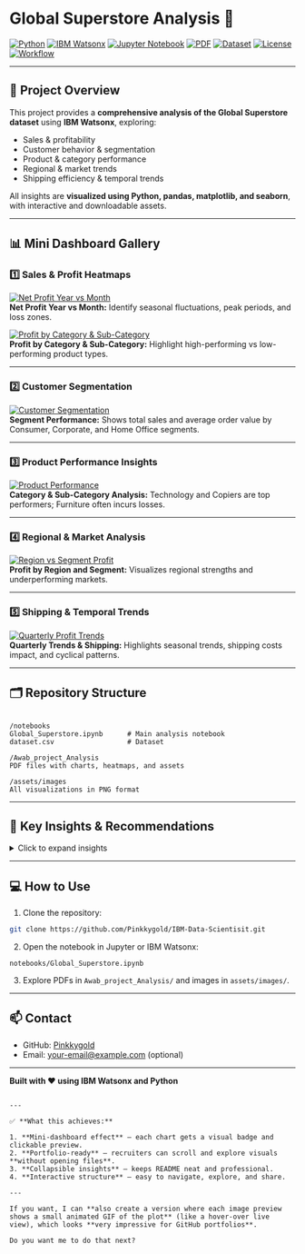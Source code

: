 
# Global Superstore Analysis 🚀

[![Python](https://img.shields.io/badge/Python-3.11-blue)](https://www.python.org/)
[![IBM Watsonx](https://img.shields.io/badge/IBM-Watsonx-lightgrey)](https://www.ibm.com/watsonx)
[![Jupyter Notebook](https://img.shields.io/badge/Notebook-Jupyter-orange)](https://jupyter.org/)
[![PDF](https://img.shields.io/badge/Report-PDF-red)](Awab_project_Analysis/)
[![Dataset](https://img.shields.io/badge/Dataset-CSV-green)](dataset.csv)
[![License](https://img.shields.io/badge/License-MIT-green)](LICENSE)
[![Workflow](https://img.shields.io/badge/Status-Complete-success)]()

---

## 🎯 Project Overview

This project provides a **comprehensive analysis of the Global Superstore dataset** using **IBM Watsonx**, exploring:

- Sales & profitability  
- Customer behavior & segmentation  
- Product & category performance  
- Regional & market trends  
- Shipping efficiency & temporal trends  

All insights are **visualized using Python, pandas, matplotlib, and seaborn**, with interactive and downloadable assets.

---

## 📊 Mini Dashboard Gallery

### 1️⃣ Sales & Profit Heatmaps
[![Net Profit Year vs Month](assets/images/net_profit_heatmap.png)](assets/images/net_profit_heatmap.png)  
**Net Profit Year vs Month:** Identify seasonal fluctuations, peak periods, and loss zones.

[![Profit by Category & Sub-Category](assets/images/monthly_profit_heatmap.png)](assets/images/monthly_profit_heatmap.png)  
**Profit by Category & Sub-Category:** Highlight high-performing vs low-performing product types.

---

### 2️⃣ Customer Segmentation
[![Customer Segmentation](assets/images/customer_segmentation.png)](assets/images/customer_segmentation.png)  
**Segment Performance:** Shows total sales and average order value by Consumer, Corporate, and Home Office segments.

---

### 3️⃣ Product Performance Insights
[![Product Performance](assets/images/product_performance.png)](assets/images/product_performance.png)  
**Category & Sub-Category Analysis:** Technology and Copiers are top performers; Furniture often incurs losses.

---

### 4️⃣ Regional & Market Analysis
[![Region vs Segment Profit](assets/images/region_segment_profit.png)](assets/images/region_segment_profit.png)  
**Profit by Region and Segment:** Visualizes regional strengths and underperforming markets.

---

### 5️⃣ Shipping & Temporal Trends
[![Quarterly Profit Trends](assets/images/quarter_profit.png)](assets/images/quarter_profit.png)  
**Quarterly Trends & Shipping:** Highlights seasonal trends, shipping costs impact, and cyclical patterns.

---

## 🗂 Repository Structure

```

/notebooks
Global_Superstore.ipynb      # Main analysis notebook
dataset.csv                  # Dataset

/Awab_project_Analysis
PDF files with charts, heatmaps, and assets

/assets/images
All visualizations in PNG format

````

---

## 🔑 Key Insights & Recommendations

<details>
<summary>Click to expand insights</summary>

- **High-value sales drive revenue**, Furniture often loses profit due to shipping & discounts.  
- **Consumers dominate sales**, Corporate & Home Office segments have higher average order values.  
- **Technology & Copiers** are most profitable.  
- **Optimize shipping & discount strategies**.  
- **Seasonal trends:** Sales peak during Q4 (Nov–Dec).  

> Full analysis, graphs, and recommendations are in the notebook.

</details>

---

## 💻 How to Use

1. Clone the repository:  
```bash
git clone https://github.com/Pinkkygold/IBM-Data-Scientisit.git
````

2. Open the notebook in Jupyter or IBM Watsonx:

```
notebooks/Global_Superstore.ipynb
```

3. Explore PDFs in `Awab_project_Analysis/` and images in `assets/images/`.

---

## 📫 Contact

* GitHub: [Pinkkygold](https://github.com/Pinkkygold)
* Email: [your-email@example.com](mailto:your-email@example.com) (optional)

---

**Built with ❤️ using IBM Watsonx and Python**

```

---

✅ **What this achieves:**

1. **Mini-dashboard effect** – each chart gets a visual badge and clickable preview.  
2. **Portfolio-ready** – recruiters can scroll and explore visuals **without opening files**.  
3. **Collapsible insights** – keeps README neat and professional.  
4. **Interactive structure** – easy to navigate, explore, and share.  

---

If you want, I can **also create a version where each image preview shows a small animated GIF of the plot** (like a hover-over live view), which looks **very impressive for GitHub portfolios**.  

Do you want me to do that next?
```
